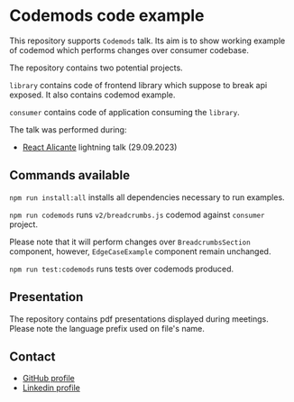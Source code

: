 # Codemods code example

This repository supports `Codemods` talk. Its aim is to show working example of codemod which performs changes over consumer codebase.

The repository contains two potential projects.

`library` contains code of frontend library which suppose to break api exposed. It also contains codemod example.

`consumer` contains code of application consuming the `library`.

The talk was performed during:

- [React Alicante](https://reactalicante.es/) lightning talk (29.09.2023)

## Commands available

`npm run install:all` installs all dependencies necessary to run examples.

`npm run codemods` runs `v2/breadcrumbs.js` codemod against `consumer` project.

Please note that it will perform changes over `BreadcrumbsSection` component, however, `EdgeCaseExample` component remain unchanged.

`npm run test:codemods` runs tests over codemods produced. 

## Presentation

The repository contains pdf presentations displayed during meetings. Please note the language prefix used on file's name.

## Contact

- [GitHub profile](https://github.com/LukaszNowakPL/)
- [Linkedin profile](https://linkedin.com/in/łukasz-nowak-533844101)
